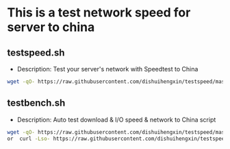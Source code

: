 
# This is a test network speed  for server to china
## testspeed.sh
- Description: Test your server's network with Speedtest to China

```bash 
wget -qO- https://raw.githubusercontent.com/dishuihengxin/testspeed/master/testspeed.sh | bash    
```
## testbench.sh
- Description: Auto test download & I/O speed & network to China script
```bash
wget -qO- https://raw.githubusercontent.com/dishuihengxin/testspeed/master/testbench.sh | bash       
or  curl -Lso- https://raw.githubusercontent.com/dishuihengxin/testspeed/master/testbench.sh | bash   
```
